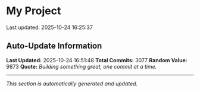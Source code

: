 # My Project


Last updated: 2025-10-24 16:25:37












































































































































































































































































































































































































































































































































































































































































































































































































































































































































































































































































































































































































































































































































































































































































































































































































































































































































































































































































































































































































































































































































































































































































































































































































































































































































































































































































































































































































































































































































































































































































































































































































































































































































































































































































































































































































## Auto-Update Information

**Last Updated:** 2025-10-24 16:51:48
**Total Commits:** 3077
**Random Value:** 9873
**Quote:** _Building something great, one commit at a time._

---
_This section is automatically generated and updated._